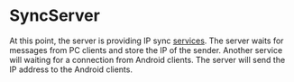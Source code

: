 SyncServer
==========

At this point, the server is providing IP sync <a href="">services</a>.
The server waits for messages from PC clients and store the IP of the sender.
Another service will waiting for a connection from Android clients. 
The server will send the IP address  to the Android clients.
